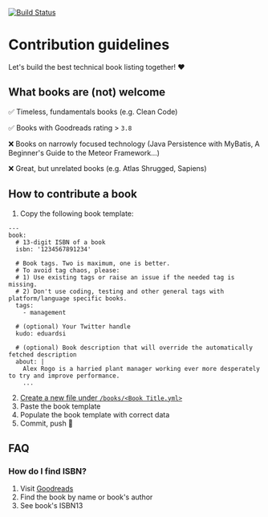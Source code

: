 [![Build Status](https://travis-ci.org/sizovs/mustread-data.svg?branch=master)](https://travis-ci.org/sizovs/mustread-data)

# Contribution guidelines

Let's build the best technical book listing together! ❤️ 

## What books are (not) welcome

✅ Timeless, fundamentals books (e.g. Clean Code)

✅ Books with Goodreads rating > `3.8`

❌ Books on narrowly focused technology (Java Persistence with MyBatis, A Beginner's Guide to the Meteor Framework...)

❌ Great, but unrelated books (e.g. Atlas Shrugged, Sapiens)

## How to contribute a book

1) Copy the following book template:

```
---
book:  
  # 13-digit ISBN of a book
  isbn: '1234567891234'
  
  # Book tags. Two is maximum, one is better.
  # To avoid tag chaos, please:
  # 1) Use existing tags or raise an issue if the needed tag is missing.
  # 2) Don't use coding, testing and other general tags with platform/language specific books.
  tags:
    - management

  # (optional) Your Twitter handle
  kudo: eduardsi

  # (optional) Book description that will override the automatically fetched description
  about: |
    Alex Rogo is a harried plant manager working ever more desperately to try and improve performance. 
    ... 
```

2) [Create a new file under `/books/<Book Title.yml>`](https://github.com/sizovs/mustread-data/new/master/books?filename=Book%20Title.yml&value=%23%20Paste%20the%20book%20template%20here&description=Adding%20%20Book%20Title.%20I%20think%20it%27s%20a%20must-read%20because...&message=Added%20Book%20Title)
3) Paste the book template
4) Populate the book template with correct data
5) Commit, push 🚀

## FAQ
### How do I find ISBN?
1) Visit [Goodreads](https://goodreads.com)
2) Find the book by name or book's author
3) See book's ISBN13
